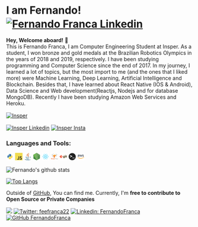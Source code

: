 # I am Fernando! [<img align="center" alt="Fernando Franca Linkedin" width="22px" src="https://cdn.jsdelivr.net/npm/simple-icons@v3/icons/linkedin.svg" />][fernando-linkedin]

**Hey, Welcome aboard!** :rocket: <br> This is Fernando Franca, I am Computer Engineering Student at Insper. As a student, I won bronze and gold medals at the Brazilian Robotics Olympics in the years of 2018 and 2019, respectively. I have been studying programming and Computer Science since the end of 2017. In my journey, I learned a lot of topics, but the most import to me (and the ones that I liked more) were Machine Learning, Deep Learning, Artificial Intelligence and Blockchain. Besides that, I have learned about React Native (IOS & Android), Data Science and Web development(Reactjs, Nodejs and for database MongoDB). Recently I have been studying Amazon Web Services and Heroku.

[<img align="center" alt="Insper" width="200px" src="https://www.insper.edu.br/wp-content/themes/insper/dist/image/logo.png" />][insper-website]

[<img align="center" alt="Insper Linkedin" width="22px" src="https://cdn.jsdelivr.net/npm/simple-icons@v3/icons/linkedin.svg" />][insper-linkedin]
[<img align="center" alt="Insper Insta" width="22px" src="https://cdn.jsdelivr.net/npm/simple-icons@v3/icons/instagram.svg" />][insper-insta]

### Languages and Tools:

<code><img height="20" src="https://raw.githubusercontent.com/github/explore/80688e429a7d4ef2fca1e82350fe8e3517d3494d/topics/python/python.png"></code>
<code><img height="20" src="https://raw.githubusercontent.com/github/explore/80688e429a7d4ef2fca1e82350fe8e3517d3494d/topics/javascript/javascript.png"></code>
<code><img height="20" src="https://raw.githubusercontent.com/github/explore/80688e429a7d4ef2fca1e82350fe8e3517d3494d/topics/java/java.png"></code>
<code><img height="20" src="https://raw.githubusercontent.com/github/explore/80688e429a7d4ef2fca1e82350fe8e3517d3494d/topics/nodejs/nodejs.png"></code>
<code><img height="20" src="https://raw.githubusercontent.com/github/explore/80688e429a7d4ef2fca1e82350fe8e3517d3494d/topics/react/react.png"></code>
<code><img height="20" src="https://raw.githubusercontent.com/github/explore/80688e429a7d4ef2fca1e82350fe8e3517d3494d/topics/tensorflow/tensorflow.png"></code>
<code><img height="20" src="https://raw.githubusercontent.com/github/explore/80688e429a7d4ef2fca1e82350fe8e3517d3494d/topics/git/git.png"></code>
<code><img height="20" src="https://raw.githubusercontent.com/github/explore/80688e429a7d4ef2fca1e82350fe8e3517d3494d/topics/terminal/terminal.png"></code>
<code><img height="20" src="https://raw.githubusercontent.com/github/explore/80688e429a7d4ef2fca1e82350fe8e3517d3494d/topics/aws/aws.png"></code>


![Fernando's github stats](https://github-readme-stats.vercel.app/api/?username=Kcpf&show_icons=true)

[![Top Langs](https://github-readme-stats.vercel.app/api/top-langs/?username=Kcpf&langs_count=8)](https://github.com/MianJawadAhmad/github-readme-stats)

Outside of [GitHub](https://github.com/Kcpf/), You can find me. Currently, I'm **free to contribute to Open Source or Private Companies**

![](https://komarev.com/ghpvc/?username=Kcpf&color=blue&label=Profile+Views)
[![Twitter: feefranca22](https://img.shields.io/twitter/follow/feefranca22?style=social)](https://twitter.com/feefranca22)
[![Linkedin: FernandoFranca](https://img.shields.io/badge/-FernandoFranca-blue?style=flat-square&logo=Linkedin&logoColor=white&link=https://www.linkedin.com/in/fernandopmgfranca)](https://www.linkedin.com/in/fernandopmgfranca)
[![GitHub FernandoFranca](https://img.shields.io/github/followers/Kcpf?label=follow&style=social)](https://github.com/Kcpf)

[insper-website]: https://www.insper.edu.br
[insper-insta]: https://www.instagram.com/insperedu/
[insper-linkedin]: https://www.linkedin.com/school/insper-edu/

[fernando-linkedin]: https://www.linkedin.com/in/fernandopmgfranca

<!--
**Kcpf/Kcpf** is a ✨ _special_ ✨ repository because its `README.md` (this file) appears on your GitHub profile.

Here are some ideas to get you started:

- 🔭 I’m currently working on ...
- 🌱 I’m currently learning ...
- 👯 I’m looking to collaborate on ...
- 🤔 I’m looking for help with ...
- 💬 Ask me about ...
- 📫 How to reach me: ...
- 😄 Pronouns: ...
- ⚡ Fun fact: ...
-->
